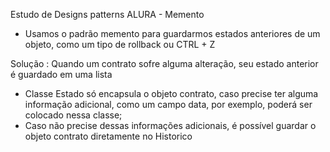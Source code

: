 Estudo de Designs patterns ALURA - Memento

- Usamos o padrão memento para guardarmos estados anteriores de um objeto, como um tipo de rollback ou CTRL + Z


Solução : Quando um contrato sofre alguma alteração, seu estado anterior é guardado em uma lista

- Classe Estado só encapsula o objeto contrato, caso precise ter alguma informação adicional, como um campo data, por exemplo, poderá ser colocado nessa classe;
- Caso não precise dessas informações adicionais, é possível guardar o objeto contrato diretamente no Historico
